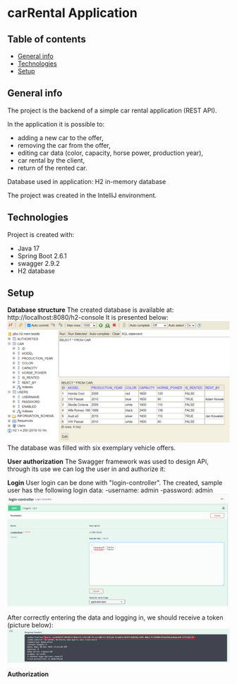 # carRental Application


## Table of contents
* [General info](#general-info)
* [Technologies](#technologies)
* [Setup](#setup)

## General info
The project is the backend of a simple car rental application (REST API).

In the application it is possible to:
- adding a new car to the offer,
- removing the car from the offer,
- editing car data (color, capacity, horse power, production year),
- car rental by the client,
- return of the rented car.

Database used in application:
H2 in-memory database

The project was created in the IntelliJ environment.
	
## Technologies
Project is created with:
* Java 17
* Spring Boot 2.6.1
* swagger 2.9.2
* H2 database

## Setup

**Database structure**
The created database is available at: http://localhost:8080/h2-console
It is presented below:
![database_structure](./img/database.png)
The database was filled with six exemplary vehicle offers.

**User authorization**
The Swagger framework was used to design APi, through its use we can log the user in and authorize it:

**Login**
User login can be done with "login-controller". The created, sample user has the following login data:
-username: admin
-password: admin
![login](./img/login.png)

After correctly entering the data and logging in, we should receive a token (picture below):
![token](./img/token.png)

**Authorization**

